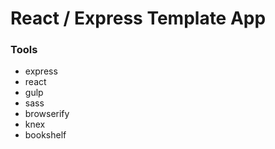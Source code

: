 # React / Express Template App

### Tools

* express
* react
* gulp
* sass
* browserify
* knex
* bookshelf